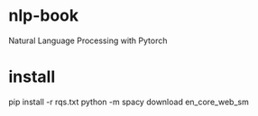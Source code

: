 # nlp-book
Natural Language Processing with Pytorch


# install
pip install -r rqs.txt
python -m spacy download en_core_web_sm

